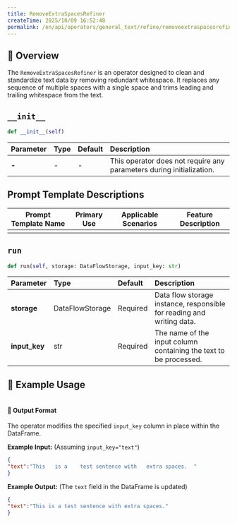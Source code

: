 ```yaml
---
title: RemoveExtraSpacesRefiner
createTime: 2025/10/09 16:52:48
permalink: /en/api/operators/general_text/refine/removeextraspacesrefiner/
---
```


## 📘 Overview

The `RemoveExtraSpacesRefiner` is an operator designed to clean and standardize text data by removing redundant whitespace. It replaces any sequence of multiple spaces with a single space and trims leading and trailing whitespace from the text.

## `__init__`

```python
def __init__(self)
```

| Parameter | Type | Default | Description |
| :--- | :--- | :--- | :--- |
| **-** | - | - | This operator does not require any parameters during initialization. |

## Prompt Template Descriptions
| Prompt Template Name | Primary Use | Applicable Scenarios | Feature Description |
|---|---|---|---|
| | | | |

## `run`

```python
def run(self, storage: DataFlowStorage, input_key: str)
```

| Parameter | Type | Default | Description |
| :--- | :--- | :--- | :--- |
| **storage** | DataFlowStorage | Required | Data flow storage instance, responsible for reading and writing data. |
| **input_key** | str | Required | The name of the input column containing the text to be processed. |

## 🧠 Example Usage

```python

```

#### 🧾 Output Format

The operator modifies the specified `input_key` column in place within the DataFrame.

**Example Input:**
(Assuming `input_key="text"`)
```json
{
"text":"This   is a    test sentence with   extra spaces.  "
}
```
**Example Output:**
(The `text` field in the DataFrame is updated)
```json
{
"text":"This is a test sentence with extra spaces."
}
```
